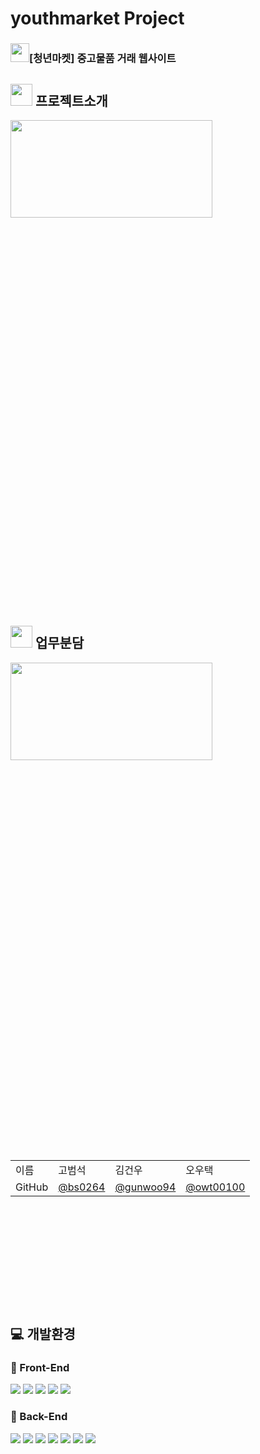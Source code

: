 # youthmarket Project
### <img src="https://github.com/user-attachments/assets/74a60ca1-377d-484f-b9df-fc168bac2895"  width="30px" height="30px">[청년마켓] 중고물품 거래 웹사이트


## <img src="https://user-images.githubusercontent.com/113049166/222699301-ce14e886-186b-4241-91fc-132ba832cbe9.png" width="35px" height="35px"> 프로젝트소개

<img src="https://github.com/user-attachments/assets/d8f9e665-56dc-4ae9-94a7-11bf1ad82bf2" width="80%" height="20%">

## <img src="https://user-images.githubusercontent.com/113049166/222700339-680fc1d0-6047-48e2-8f3e-4c55c9916e82.png" width="35px" height="35px"> 업무분담 

<img src="https://github.com/user-attachments/assets/d1a21f15-96cb-467a-8d8f-206562009192" width="80%" height="20%">

<table style="margin-left: auto; margin-right: auto; width: 600px; height: 200px;">
            <tr>
                <td>이름</td>
                <td>고범석</td>
                <td>김건우</td>
                <td>오우택</td>
            </tr>
            <tr>
                <td>GitHub</td>
                <td><a href="https://github.com/bs0264">@bs0264</a></td>
                <td><a href="https://github.com/gunwoo94">@gunwoo94</a></td>
                <td><a href="https://github.com/owt00100">@owt00100</a></td>
            </tr>
  </table>
  
  <br>

  
  ## :computer: 개발환경
### :pencil: Front-End
<div>
	<img src="https://img.shields.io/badge/HTML5-E34F26?style=flat&logo=HTML5&logoColor=white" />
	<img src="https://img.shields.io/badge/CSS3-1572B6?style=flat&logo=CSS3&logoColor=white" />
	<img src="https://img.shields.io/badge/JavaScript-F7DF1E?style=flat&logo=JavaScript&logoColor=white" />
	<img src="https://img.shields.io/badge/jQuery-0769AD?style=flat&logo=jQuery&logoColor=white" />	
	<img src="https://img.shields.io/badge/Bootstrap-7952B3?style=flat&logo=Bootstrap&logoColor=white" />
</div>

 ### :pencil: Back-End
<div>
	<img src="https://img.shields.io/badge/Java-007396?style=flat&logo=Java&logoColor=white" />
	<img src="https://img.shields.io/badge/Oracle-F80000?style=flat&logo=Oracle&logoColor=white" />
	<img src="https://img.shields.io/badge/Apache Tomcat-F8DC75?style=flat&logo=Apache Tomcat&logoColor=white" />
	<img src="https://user-images.githubusercontent.com/113049166/222707121-ef026546-b995-4c35-8cdd-5dcd1e5825d5.svg" />
	<img src="https://user-images.githubusercontent.com/113049166/222707252-fc23c89e-a4f6-49a0-b550-7b26aa323fad.svg" />
	<img src="https://user-images.githubusercontent.com/113049166/222707283-1d75770f-1c1d-441d-bccf-2d045850600f.svg" />
	<img src="https://user-images.githubusercontent.com/113049166/222707320-eada9a30-6441-4f77-aea9-511da0362e0b.svg" />

</div>

<br>
